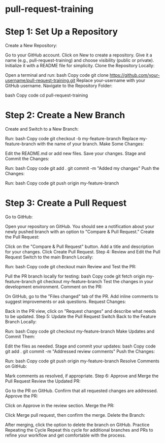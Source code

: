 # pull-request-training

# Step 1: Set Up a Repository

Create a New Repository:

Go to your GitHub account.
Click on New to create a repository.
Give it a name (e.g., pull-request-training) and choose visibility (public or private).
Initialize it with a README file for simplicity.
Clone the Repository Locally:

Open a terminal and run:
bash
Copy code
git clone https://github.com/your-username/pull-request-training.git
Replace your-username with your GitHub username.
Navigate to the Repository Folder:

bash
Copy code
cd pull-request-training

# Step 2: Create a New Branch
Create and Switch to a New Branch:

Run:
bash
Copy code
git checkout -b my-feature-branch
Replace my-feature-branch with the name of your branch.
Make Some Changes:

Edit the README.md or add new files.
Save your changes.
Stage and Commit the Changes:

Run:
bash
Copy code
git add .
git commit -m "Added my changes"
Push the Changes:

Run:
bash
Copy code
git push origin my-feature-branch

# Step 3: Create a Pull Request

Go to GitHub:

Open your repository on GitHub.
You should see a notification about your newly pushed branch with an option to "Compare & Pull Request."
Create the Pull Request:

Click on the "Compare & Pull Request" button.
Add a title and description for your changes.
Click Create Pull Request.
Step 4: Review and Edit the Pull Request
Switch to the main Branch Locally:

Run:
bash
Copy code
git checkout main
Review and Test the PR:

Pull the PR branch locally for testing:
bash
Copy code
git fetch origin my-feature-branch
git checkout my-feature-branch
Test the changes in your development environment.
Comment on the PR:

On GitHub, go to the "Files changed" tab of the PR.
Add inline comments to suggest improvements or ask questions.
Request Changes:

Back in the PR view, click on "Request changes" and describe what needs to be updated.
Step 5: Update the Pull Request
Switch Back to the Feature Branch Locally:

Run:
bash
Copy code
git checkout my-feature-branch
Make Updates and Commit Them:

Edit the files as needed.
Stage and commit your updates:
bash
Copy code
git add .
git commit -m "Addressed review comments"
Push the Changes:

Run:
bash
Copy code
git push origin my-feature-branch
Resolve Comments on GitHub:

Mark comments as resolved, if appropriate.
Step 6: Approve and Merge the Pull Request
Review the Updated PR:

Go to the PR on GitHub.
Confirm that all requested changes are addressed.
Approve the PR:

Click on Approve in the review section.
Merge the PR:

Click Merge pull request, then confirm the merge.
Delete the Branch:

After merging, click the option to delete the branch on GitHub.
Practice Repeating the Cycle
Repeat this cycle for additional branches and PRs to refine your workflow and get comfortable with the process.
